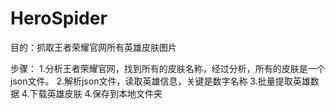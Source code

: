 # HeroSpider
目的：抓取王者荣耀官网所有英雄皮肤图片

步骤：
1.分析王者荣耀官网，找到所有的皮肤名称，经过分析，所有的皮肤是一个json文件。
2.解析json文件，读取英雄信息，关键是数字名称
3.批量提取英雄数据
4.下载英雄皮肤
4.保存到本地文件夹
